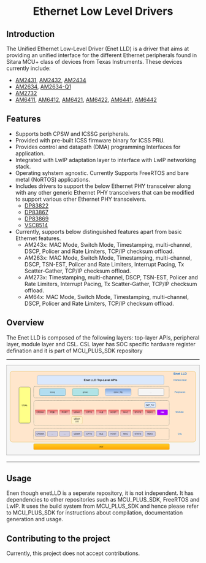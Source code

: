 <div align="center">

# Ethernet Low Level Drivers

</div>

## Introduction

The Unified Ethernet Low-Level Driver (Enet LLD) is a driver that aims at providing an unified interface for the different Ethernet peripherals found in Sitara MCU+ class of devices from Texas Instruments. These devices currently include:
- [AM2431](https://www.ti.com/product/AM2431), [AM2432](https://www.ti.com/product/AM2432), [AM2434](https://www.ti.com/product/AM2434)
- [AM2634](https://www.ti.com/product/AM2634), [AM2634-Q1](https://www.ti.com/product/AM2634-Q1)
- [AM2732](https://www.ti.com/product/AM2732)
- [AM6411](https://www.ti.com/product/AM6411), [AM6412](https://www.ti.com/product/AM6412), [AM6421](https://www.ti.com/product/AM6421), [AM6422](https://www.ti.com/product/AM6422), [AM6441](https://www.ti.com/product/AM6441), [AM6442](https://www.ti.com/product/AM6442) 

## Features

- Supports both CPSW and ICSSG peripherals.
- Provided with pre-built ICSS firmware binary for ICSS PRU.
- Provides control and datapath (DMA) programming Interfaces for application.
- Integrated with LwIP adaptation layer to interface with LwIP networking stack.
- Operating syhstem agnostic. Currently Supports FreeRTOS and bare metal (NoRTOS) applications.
- Includes drivers to support the below Ethernet PHY transceiver along with any other generic Ethernet PHY transceivers that can be modified to support various other Ethernet PHY transceivers.
    - [DP83822](https://www.ti.com/product/DP83822I)
    - [DP83867](https://www.ti.com/product/DP83867)
    - [DP83869](https://www.ti.com/product/DP83869)
    - [VSC8514](https://www.microchip.com/en-us/product/VSC8514)
- Currently, supports below distinguished features apart from basic Ethernet features.
    - AM243x: MAC Mode, Switch Mode, Timestamping, multi-channel, DSCP, Policer and Rate Limiters, TCP/IP checksum offload.
    - AM263x: MAC Mode, Switch Mode, Timestamping, multi-channel, DSCP, TSN-EST, Policer and Rate Limiters, Interrupt Pacing, Tx Scatter-Gather, TCP/IP checksum offload.
    - AM273x: Timestamping, multi-channel, DSCP, TSN-EST, Policer and Rate Limiters, Interrupt Pacing, Tx Scatter-Gather, TCP/IP checksum offload.
    - AM64x: MAC Mode, Switch Mode, Timestamping, multi-channel, DSCP, Policer and Rate Limiters, TCP/IP checksum offload.

## Overview

The Enet LLD is composed of the following layers: top-layer APIs, peripheral layer, module layer and CSL. CSL layer has SOC specific hardware register defination and it is part of MCU_PLUS_SDK repository

---

![Block Diagram](docs/internal/images/EnetLLD_Diagram.png)

---

## Usage

Enen though enetLLD is a seperate repository, it is not independent. It has dependencies to other repositories such as MCU_PLUS_SDK, FreeRTOS and LwIP. It uses the build system from MCU_PLUS_SDK and hence please refer to MCU_PLUS_SDK for instructions about compilation, documentation generation and usage.

## Contributing to the project
Currently, this project does not accept contributions.
